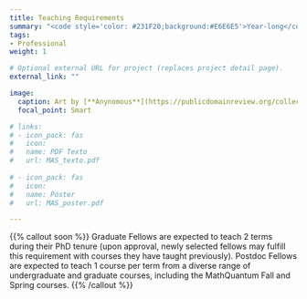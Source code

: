 ```yaml
---
title: Teaching Requirements
summary: "<code style='color: #231F20;background:#E6E6E5'>Year-long</code> <br> Fellows are expected to engage in teaching activities."
tags:
- Professional
weight: 1

# Optional external URL for project (replaces project detail page).
external_link: ""

image:
  caption: Art by [**Anynomous**](https://publicdomainreview.org/collection/solid-objects)
  focal_point: Smart

# links:
# - icon_pack: fas
#   icon:
#   name: PDF Texto
#   url: MAS_texto.pdf
  
# - icon_pack: fas
#   icon:
#   name: Póster
#   url: MAS_poster.pdf

---
```


{{% callout soon %}}
Graduate Fellows are expected to teach 2 terms during their PhD tenure (upon approval, newly selected fellows may fulfill this requirement with courses they have taught previously). Postdoc Fellows are expected to teach 1 course per term from a diverse range of undergraduate and graduate courses, including the MathQuantum Fall and Spring courses.
{{% /callout %}}
